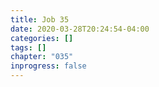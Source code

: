 ```yaml
---
title: Job 35
date: 2020-03-28T20:24:54-04:00
categories: []
tags: []
chapter: "035"
inprogress: false
---
```


